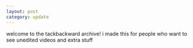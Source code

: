 ```yaml
---
layout: post
category: update
---
```


welcome to the tackbackward archive! i made this for people who want to see unedited videos and extra stuff
